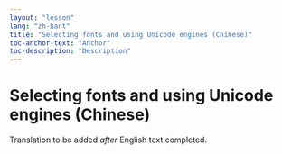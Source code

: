 ```yaml
---
layout: "lesson"
lang: "zh-hant"
title: "Selecting fonts and using Unicode engines (Chinese)"
toc-anchor-text: "Anchor"
toc-description: "Description"
---
```


# Selecting fonts and using Unicode engines (Chinese)

Translation to be added _after_ English text completed.
